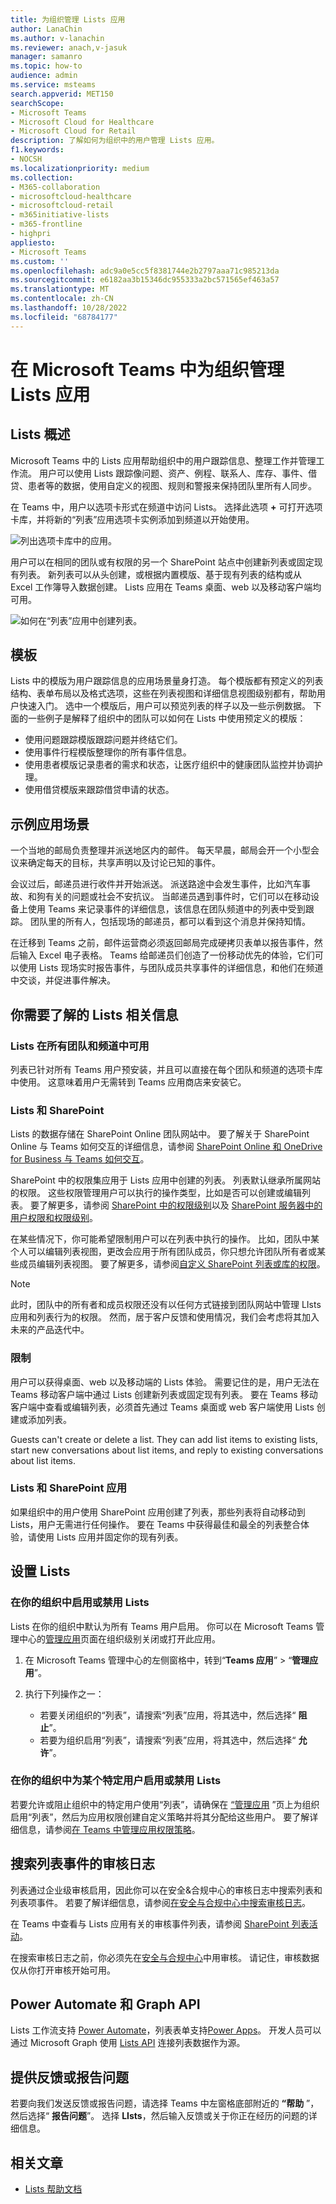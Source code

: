```yaml
---
title: 为组织管理 Lists 应用
author: LanaChin
ms.author: v-lanachin
ms.reviewer: anach,v-jasuk
manager: samanro
ms.topic: how-to
audience: admin
ms.service: msteams
search.appverid: MET150
searchScope:
- Microsoft Teams
- Microsoft Cloud for Healthcare
- Microsoft Cloud for Retail
description: 了解如何为组织中的用户管理 Lists 应用。
f1.keywords:
- NOCSH
ms.localizationpriority: medium
ms.collection:
- M365-collaboration
- microsoftcloud-healthcare
- microsoftcloud-retail
- m365initiative-lists
- m365-frontline
- highpri
appliesto:
- Microsoft Teams
ms.custom: ''
ms.openlocfilehash: adc9a0e5cc5f8381744e2b2797aaa71c985213da
ms.sourcegitcommit: e6182aa3b15346dc955333a2bc571565ef463a57
ms.translationtype: MT
ms.contentlocale: zh-CN
ms.lasthandoff: 10/28/2022
ms.locfileid: "68784177"
---
```

# <a name="manage-the-lists-app-for-your-organization-in-microsoft-teams"></a>在 Microsoft Teams 中为组织管理 Lists 应用

## <a name="overview-of-lists"></a>Lists 概述

Microsoft Teams 中的 Lists 应用帮助组织中的用户跟踪信息、整理工作并管理工作流。 用户可以使用 Lists 跟踪像问题、资产、例程、联系人、库存、事件、借贷、患者等的数据，使用自定义的视图、规则和警报来保持团队里所有人同步。

在 Teams 中，用户以选项卡形式在频道中访问 Lists。  选择此选项 **+** 可打开选项卡库，并将新的“列表”应用选项卡实例添加到频道以开始使用。

![列出选项卡库中的应用。](media/lists-tab.png)

用户可以在相同的团队或有权限的另一个 SharePoint 站点中创建新列表或固定现有列表。 新列表可以从头创建，或根据内置模版、基于现有列表的结构或从 Excel 工作簿导入数据创建。 Lists 应用在 Teams 桌面、web 以及移动客户端均可用。

![如何在“列表”应用中创建列表。](media/lists-create-list.png)

## <a name="templates"></a>模板

Lists 中的模版为用户跟踪信息的应用场景量身打造。 每个模版都有预定义的列表结构、表单布局以及格式选项，这些在列表视图和详细信息视图级别都有，帮助用户快速入门。 选中一个模版后，用户可以预览列表的样子以及一些示例数据。 下面的一些例子是解释了组织中的团队可以如何在 Lists 中使用预定义的模版：

- 使用问题跟踪模版跟踪问题并终结它们。
- 使用事件行程模版整理你的所有事件信息。
- 使用患者模版记录患者的需求和状态，让医疗组织中的健康团队监控并协调护理。
- 使用借贷模版来跟踪借贷申请的状态。

## <a name="example-scenario"></a>示例应用场景

一个当地的邮局负责整理并派送地区内的邮件。 每天早晨，邮局会开一个小型会议来确定每天的目标，共享声明以及讨论已知的事件。

会议过后，邮递员进行收件并开始派送。 派送路途中会发生事件，比如汽车事故、和狗有关的问题或社会不安抗议。 当邮递员遇到事件时，它们可以在移动设备上使用 Teams 来记录事件的详细信息，该信息在团队频道中的列表中受到跟踪。 团队里的所有人，包括现场的邮递员，都可以看到这个消息并保持知情。

在迁移到 Teams 之前，邮件运营商必须返回邮局完成硬拷贝表单以报告事件，然后输入 Excel 电子表格。 Teams 给邮递员们创造了一份移动优先的体验，它们可以使用 Lists 现场实时报告事件，与团队成员共享事件的详细信息，和他们在频道中交谈，并促进事件解决。

## <a name="what-you-need-to-know-about-lists"></a>你需要了解的 Lists 相关信息

### <a name="lists-is-available-in-every-team-and-channel"></a>Lists 在所有团队和频道中可用

列表已针对所有 Teams 用户预安装，并且可以直接在每个团队和频道的选项卡库中使用。 这意味着用户无需转到 Teams 应用商店来安装它。

### <a name="lists-and-sharepoint"></a>Lists 和 SharePoint

Lists 的数据存储在 SharePoint Online 团队网站中。 要了解关于 SharePoint Online 与 Teams 如何交互的详细信息，请参阅 [SharePoint Online 和 OneDrive for Business 与 Teams 如何交互](SharePoint-OneDrive-interact.md)。

SharePoint 中的权限集应用于 Lists 应用中创建的列表。 列表默认继承所属网站的权限。 这些权限管理用户可以执行的操作类型，比如是否可以创建或编辑列表。 要了解更多，请参阅 [SharePoint 中的权限级别](/sharepoint/understanding-permission-levels)以及 [SharePoint 服务器中的用户权限和权限级别](/sharepoint/sites/user-permissions-and-permission-levels)。

在某些情况下，你可能希望限制用户可以在列表中执行的操作。 比如，团队中某个人可以编辑列表视图，更改会应用于所有团队成员，你只想允许团队所有者或某些成员编辑列表视图。 要了解更多，请参阅[自定义 SharePoint 列表或库的权限](https://support.microsoft.com/office/customize-permissions-for-a-sharepoint-list-or-library-02d770f3-59eb-4910-a608-5f84cc297782#ID0EAACAAA=Online,_2019,_2016,_2013)。

> [!NOTE]
> 此时，团队中的所有者和成员权限还没有以任何方式链接到团队网站中管理 LIsts 应用和列表行为的权限。 然而，居于客户反馈和使用情况，我们会考虑将其加入未来的产品迭代中。  

### <a name="limitations"></a>限制

用户可以获得桌面、web 以及移动端的 Lists 体验。 需要记住的是，用户无法在 Teams 移动客户端中通过 Lists 创建新列表或固定现有列表。 要在 Teams 移动客户端中查看或编辑列表，必须首先通过 Teams 桌面或 web 客户端使用 Lists 创建或添加列表。

Guests can't create or delete a list. They can add list items to existing lists, start new conversations about list items, and reply to existing conversations about list items.

### <a name="lists-and-the-sharepoint-app"></a>Lists 和 SharePoint 应用

如果组织中的用户使用 SharePoint 应用创建了列表，那些列表将自动移动到 Lists，用户无需进行任何操作。 要在 Teams 中获得最佳和最全的列表整合体验，请使用 Lists 应用并固定你的现有列表。

## <a name="set-up-lists"></a>设置 Lists

### <a name="enable-or-disable-lists-in-your-organization"></a>在你的组织中启用或禁用 Lists

Lists 在你的组织中默认为所有 Teams 用户启用。 你可以在 Microsoft Teams 管理中心的[管理应用](manage-apps.md)页面在组织级别关闭或打开此应用。

1. 在 Microsoft Teams 管理中心的左侧窗格中，转到“**Teams 应用**” > “**管理应用**”。
2. 执行下列操作之一：

    - 若要关闭组织的“列表”，请搜索“列表”应用，将其选中，然后选择“ **阻止**”。
    - 若要为组织启用“列表”，请搜索“列表”应用，将其选中，然后选择“ **允许**”。

### <a name="enable-or-disable-lists-for-specific-users-in-your-organization"></a>在你的组织中为某个特定用户启用或禁用 Lists

若要允许或阻止组织中的特定用户使用“列表”，请确保在 [“管理应用](manage-apps.md) ”页上为组织启用“列表”，然后为应用权限创建自定义策略并将其分配给这些用户。 要了解详细信息，请参阅[在 Teams 中管理应用权限策略](teams-app-permission-policies.md)。

## <a name="search-the-audit-log-for-list-events"></a>搜索列表事件的审核日志

列表通过企业级审核启用，因此你可以在安全&合规中心的审核日志中搜索列表和列表项事件。 若要了解详细信息，请参阅[在安全与合规中心中搜索审核日志](/microsoft-365/compliance/search-the-audit-log-in-security-and-compliance)。

在 Teams 中查看与 Lists 应用有关的审核事件列表，请参阅 [SharePoint 列表活动](/microsoft-365/compliance/search-the-audit-log-in-security-and-compliance#sharepoint-list-activities)。

在搜索审核日志之前，你必须先在[安全与合规中心](https://protection.office.com)中用审核。 请记住，审核数据仅从你打开审核开始可用。

## <a name="power-automate-power-apps-and-graph-api"></a>Power Automate 和 Graph API

Lists 工作流支持 [Power Automate](/power-automate/flow-types)，列表表单支持[Power Apps](/powerapps/maker/canvas-apps/customize-list-form)。 开发人员可以通过 Microsoft Graph 使用 [Lists API](/sharepoint/dev/sp-add-ins/working-with-lists-and-list-items-with-rest) 连接列表数据作为源。

## <a name="give-feedback-or-report-an-issue"></a>提供反馈或报告问题
  
若要向我们发送反馈或报告问题，请选择 Teams 中左窗格底部附近的 **“帮助** ”，然后选择“ **报告问题**”。 选择 **LIsts**，然后输入反馈或关于你正在经历的问题的详细信息。

## <a name="related-articles"></a>相关文章

- [Lists 帮助文档](https://support.microsoft.com/office/apps-and-services-cc1fba57-9900-4634-8306-2360a40c665b#PickTab=Lists)
